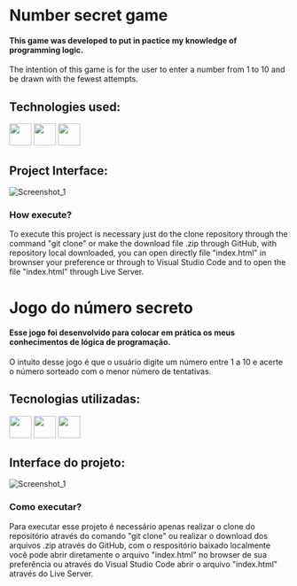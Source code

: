 # Number secret game
#### This game was developed to put in pactice my knowledge of programming logic.
<div>
  <p>The intention of this game is for the user to enter a number from 1 to 10 and be drawn with the fewest attempts.</p>
</div>

## Technologies used:
<div>     
  <img src="https://cdn.jsdelivr.net/gh/devicons/devicon@latest/icons/html5/html5-original.svg" width="40" height="40" />     
  <img src="https://cdn.jsdelivr.net/gh/devicons/devicon@latest/icons/css3/css3-original.svg" width="40" height="40" />
  <img src="https://cdn.jsdelivr.net/gh/devicons/devicon@latest/icons/javascript/javascript-original.svg" width="40" height="40" />
</div>

## Project Interface:
![Screenshot_1](https://github.com/arthurscarpin-dev/jogo-do-numero-secreto/assets/164823464/da0d6b47-1d31-4337-bfc8-2a57a4a5a9aa)

### How execute?
<div>
  <p>To execute this project is necessary just do the clone repository through the command "git clone" or make the download file .zip through GitHub, with repository local downloaded, you can open directly file "index.html" in brownser your preference or through to Visual Studio Code and to open the file "index.html" through Live Server.</p>
</div>

# Jogo do número secreto
#### Esse jogo foi desenvolvido para colocar em prática os meus conhecimentos de lógica de programação.
<div>
  <p>O intuito desse jogo é que o usuário digite um número entre 1 a 10 e acerte o número sorteado com o menor número de tentativas.</p>
</div>

## Tecnologias utilizadas:
<div>     
  <img src="https://cdn.jsdelivr.net/gh/devicons/devicon@latest/icons/html5/html5-original.svg" width="40" height="40" />     
  <img src="https://cdn.jsdelivr.net/gh/devicons/devicon@latest/icons/css3/css3-original.svg" width="40" height="40" />
  <img src="https://cdn.jsdelivr.net/gh/devicons/devicon@latest/icons/javascript/javascript-original.svg" width="40" height="40" />
</div>

## Interface do projeto:
![Screenshot_1](https://github.com/arthurscarpin-dev/jogo-do-numero-secreto/assets/164823464/da0d6b47-1d31-4337-bfc8-2a57a4a5a9aa)

### Como executar?
<div>
  <p>Para executar esse projeto é necessário apenas realizar o clone do repositório através do comando "git clone" ou realizar o download dos arquivos .zip através do GitHub, com o respositório baixado localmente você pode abrir diretamente o arquivo "index.html" no browser de sua preferência ou através do Visual Studio Code abrir o arquivo "index.html" através do Live Server.</p>
</div>
